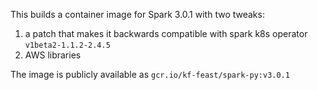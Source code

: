 This builds a container image for Spark 3.0.1 with two tweaks:

1. a patch that makes it backwards compatible with spark k8s operator `v1beta2-1.1.2-2.4.5`
2. AWS libraries

The image is publicly available as `gcr.io/kf-feast/spark-py:v3.0.1`
